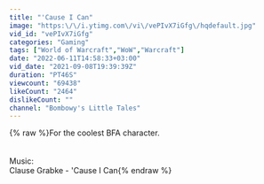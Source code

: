 ```yaml
---
title: "'Cause I Can"
image: "https:\/\/i.ytimg.com\/vi\/vePIvX7iGfg\/hqdefault.jpg"
vid_id: "vePIvX7iGfg"
categories: "Gaming"
tags: ["World of Warcraft","WoW","Warcraft"]
date: "2022-06-11T14:58:33+03:00"
vid_date: "2021-09-08T19:39:39Z"
duration: "PT46S"
viewcount: "69438"
likeCount: "2464"
dislikeCount: ""
channel: "Bombowy's Little Tales"
---
```

{% raw %}For the coolest BFA character.<br /><br /><br />Music:<br />Clause Grabke - 'Cause I Can{% endraw %}
